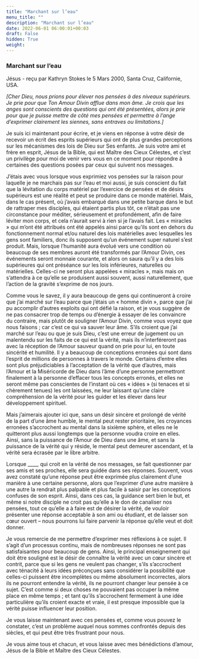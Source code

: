 ```yaml
---
title: "Marchant sur l’eau"
menu_title: ""
description: "Marchant sur l’eau"
date: 2022-06-01 06:00:01+00:03
draft: False
hidden: True
weight:
---
```

### Marchant sur l’eau

Jésus - reçu par Kathryn Stokes le 5 Mars 2000, Santa Cruz, Californie, USA.

*[Cher Dieu, nous prions pour élever nos pensées à des niveaux supérieurs. Je prie pour que Ton Amour Divin afflue dans mon âme. Je crois que les anges sont conscients des questions qui ont été présentées, alors je prie pour que je puisse mettre de côté mes pensées et permettre à l’ange d’exprimer clairement les siennes, sans entraves ou limitations.]*

Je suis ici maintenant pour écrire, et je viens en réponse à votre désir de recevoir un écrit des esprits supérieurs qui ont de plus grandes perceptions sur les mécanismes des lois de Dieu sur Ses enfants. Je suis votre ami et frère en esprit, Jésus de la Bible, qui est Maître des Cieux Célestes, et c’est un privilège pour moi de venir vers vous en ce moment pour répondre à certaines des questions posées par ceux qui suivent nos messages.

J’étais avec vous lorsque vous exprimiez vos pensées sur la raison pour laquelle je ne marchais pas sur l’eau et moi aussi, je suis conscient du fait que la lévitation du corps matériel par l’exercice de pensées et de désirs supérieurs est une réalité et peut se produire dans ce monde matériel. Mais, dans le cas présent, où j’avais embarqué dans une petite barque dans le but de rattraper mes disciples, qui étaient partis plus tôt, ce n’était pas une circonstance pour méditer, sérieusement et profondément, afin de faire léviter mon corps, et cela n’aurait servi à rien si je l’avais fait. Les « miracles » qui m’ont été attribués ont été appelés ainsi parce qu’ils sont en dehors du fonctionnement normal et/ou naturel des lois matérielles avec lesquelles les gens sont familiers, donc ils supposent qu’un événement super naturel s’est produit. Mais, lorsque l’humanité aura évolué vers une condition où beaucoup de ses membres auront été transformés par l’Amour Divin, ces événements seront monnaie courante, et alors on saura qu’il y a des lois supérieures qui ont préséance sur les lois inférieures, naturelles ou matérielles. Celles-ci ne seront plus appelées « miracles », mais mais on s’attendra à ce qu’elle se produisent aussi souvent, aussi naturellement, que l’action de la gravité s’exprime de nos jours.

Comme vous le savez, il y aura beaucoup de gens qui continueront à croire que j’ai marché sur l’eau parce que j’étais un « homme divin », parce que j’ai pu accomplir d’autres exploits qui ont défié la raison, et je vous suggère de ne pas consacrer trop de temps ou d’énergie à essayer de les convaincre du contraire, mais plutôt de souligner l’Amour Divin, comme vous voyez que nous faisons ; car c’est ce qui va sauver leur âme. S’ils croient que j’ai marché sur l’eau ou que je suis Dieu, c’est une erreur de jugement ou un malentendu sur les faits de ce qui est la vérité, mais ils n’interféreront pas avec la réception de l’Amour sauveur quand on prie pour lui, en toute sincérité et humilité. Il y a beaucoup de conceptions erronées qui sont dans l’esprit de millions de personnes à travers le monde. Certains d’entre elles sont plus préjudiciables à l’acceptation de la vérité que d’autres, mais l’Amour et la Miséricorde de Dieu dans l’âme d’une personne permettront finalement à la personne d’effacer tous les concepts erronés, et elles ne seront même pas conscientes de l’instant où ces « idées » (si tenaces et si chèrement tenues) les ont laissées, ne leur laissant qu’une claire compréhension de la vérité pour les guider et les élever dans leur développement spirituel.

Mais j’aimerais ajouter ici que, sans un désir sincère et prolongé de vérité de la part d’une âme humble, le mental peut rester prioritaire, les croyances erronées s’accrochent au mental dans la sixième sphère, et elles ne le quitteront plus aussi longtemps que la personne voudra croire en elles. Ainsi, sans la puissance de l’Amour de Dieu dans une âme, et sans la puissance de la vérité qui y réside, le mental peut demeurer ascendant, et la vérité sera écrasée par le libre arbitre.

Lorsque ____, qui croit en la vérité de nos messages, se fait questionner par ses amis et ses proches, elle sera guidée dans ses réponses. Souvent, vous avez constaté qu’une réponse peut être exprimée plus clairement d’une manière à une certaine personne, alors que l’exprimer d’une autre manière à une autre la rendrait plus palpable et plus facile à saisir par les conceptions confuses de son esprit. Ainsi, dans ces cas, la guidance sert bien le but, et même si notre disciple ne croit pas qu’elle a le don de canaliser nos pensées, tout ce qu’elle a à faire est de désirer la vérité, de vouloir présenter une réponse acceptable à son ami ou étudiant, et de laisser son cœur ouvert – nous pourrons lui faire parvenir la réponse qu’elle veut et doit donner.

Je vous remercie de me permettre d’exprimer mes réflexions à ce sujet. Il s’agit d’un processus continu, mais de nombreuses réponses ne sont pas satisfaisantes pour beaucoup de gens. Ainsi, le principal enseignement qui doit être souligné est le désir de connaître la vérité avec un cœur sincère et contrit, parce que si les gens ne veulent pas changer, s’ils s’accrochent avec ténacité à leurs idées préconçues sans considérer la possibilité que celles-ci puissent être incomplètes ou même absolument incorrectes, alors ils ne pourront entendre la vérité, ils ne pourront changer leur pensée à ce sujet. C’est comme si deux choses ne pouvaient pas occuper la même place en même temps ; et tant qu’ils s’accrochent fermement à une idée particulière qu’ils croient exacte et vraie, il est presque impossible que la vérité puisse influencer leur position.

Je vous laisse maintenant avec ces pensées et, comme vous pouvez le constater, c’est un problème auquel nous sommes confrontés depuis des siècles, et qui peut être très frustrant pour nous.

Je vous aime tous et chacun, et vous laisse avec mes bénédictions d’amour, Jésus de la Bible et Maître des Cieux Célestes.

